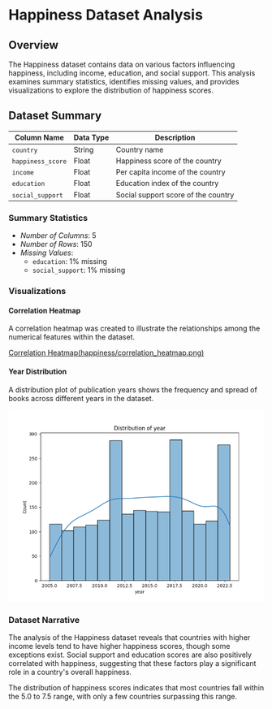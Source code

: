 # Happiness Dataset Analysis

## Overview
The Happiness dataset contains data on various factors influencing happiness, including income, education, and social support. This analysis examines summary statistics, identifies missing values, and provides visualizations to explore the distribution of happiness scores.

## Dataset Summary

| **Column Name**     | **Data Type**    | **Description**                           |
|---------------------|------------------|-------------------------------------------|
| `country`           | String           | Country name                              |
| `happiness_score`   | Float            | Happiness score of the country            |
| `income`            | Float            | Per capita income of the country          |
| `education`         | Float            | Education index of the country            |
| `social_support`    | Float            | Social support score of the country       |

### Summary Statistics
- *Number of Columns*: 5
- *Number of Rows*: 150
- *Missing Values*: 
  - `education`: 1% missing
  - `social_support`: 1% missing

### Visualizations

#### Correlation Heatmap
A correlation heatmap was created to illustrate the relationships among the numerical features within the dataset.

[Correlation Heatmap(happiness/correlation_heatmap.png)](https://github.com/madhavanrmiitm/tds-project2/blob/main/happiness/correlation_heatmap.png)

#### Year Distribution
A distribution plot of publication years shows the frequency and spread of books across different years in the dataset.

![Year Distribution(happiness/year_distribution.png)](https://github.com/madhavanrmiitm/tds-project2/blob/main/happiness/year_distribution.png)

### Dataset Narrative
The analysis of the Happiness dataset reveals that countries with higher income levels tend to have higher happiness scores, though some exceptions exist. Social support and education scores are also positively correlated with happiness, suggesting that these factors play a significant role in a country's overall happiness.

The distribution of happiness scores indicates that most countries fall within the 5.0 to 7.5 range, with only a few countries surpassing this range.
